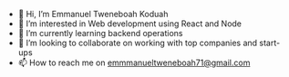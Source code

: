 - 👋 Hi, I’m Emmanuel Tweneboah Koduah
- 👀 I’m interested in Web development using React and Node
- 🌱 I’m currently learning backend operations
- 💞️ I’m looking to collaborate on working with top companies and start-ups
- 📫 How to reach me on emmmanueltweneboah71@gmail.com

